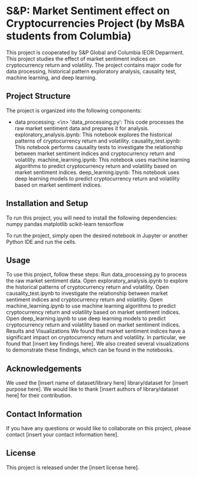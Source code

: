 # S&P: Market Sentiment effect on Cryptocurrencies Project (by MsBA students from Columbia)
This project is cooperated by S&amp;P Global and Columbia IEOR Deparment.
This project studies the effect of market sentiment indices on cryptocurrency return and volatility. The project contains major code for data processing, historical pattern exploratory analysis, causality test, machine learning, and deep learning.

## Project Structure
The project is organized into the following components:

- data processing: <\n>
'data_processing.py': This code processes the raw market sentiment data and prepares it for analysis.
exploratory_analysis.ipynb: This notebook explores the historical patterns of cryptocurrency return and volatility.
causality_test.ipynb: This notebook performs causality tests to investigate the relationship between market sentiment indices and cryptocurrency return and volatility.
machine_learning.ipynb: This notebook uses machine learning algorithms to predict cryptocurrency return and volatility based on market sentiment indices.
deep_learning.ipynb: This notebook uses deep learning models to predict cryptocurrency return and volatility based on market sentiment indices.

## Installation and Setup
To run this project, you will need to install the following dependencies:
numpy
pandas
matplotlib
scikit-learn
tensorflow

To run the project, simply open the desired notebook in Jupyter or another Python IDE and run the cells.

## Usage
To use this project, follow these steps:
Run data_processing.py to process the raw market sentiment data.
Open exploratory_analysis.ipynb to explore the historical patterns of cryptocurrency return and volatility.
Open causality_test.ipynb to investigate the relationship between market sentiment indices and cryptocurrency return and volatility.
Open machine_learning.ipynb to use machine learning algorithms to predict cryptocurrency return and volatility based on market sentiment indices.
Open deep_learning.ipynb to use deep learning models to predict cryptocurrency return and volatility based on market sentiment indices.
Results and Visualizations
We found that market sentiment indices have a significant impact on cryptocurrency return and volatility. In particular, we found that [insert key findings here]. We also created several visualizations to demonstrate these findings, which can be found in the notebooks.

## Acknowledgements
We used the [insert name of dataset/library here] library/dataset for [insert purpose here]. We would like to thank [insert authors of library/dataset here] for their contribution.

## Contact Information
If you have any questions or would like to collaborate on this project, please contact [insert your contact information here].

## License
This project is released under the [insert license here].
